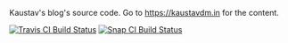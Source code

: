 Kaustav's blog's source code. Go to https://kaustavdm.in for the content.

[![Travis CI Build Status](https://travis-ci.org/kaustavdm/kaustavdm.in.svg?branch=master)](https://travis-ci.org/kaustavdm/kaustavdm.in) [![Snap CI Build Status](https://snap-ci.com/kaustavdm/kaustavdm.in/branch/master/build_image)](https://snap-ci.com/kaustavdm/kaustavdm.in/branch/master)
